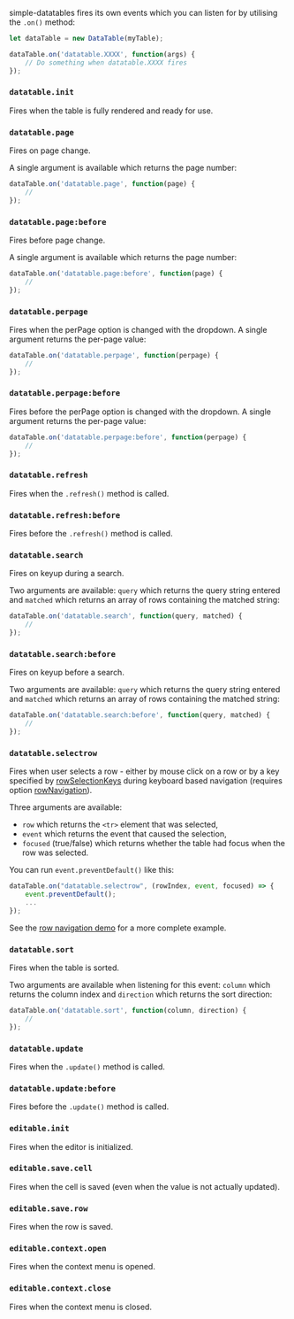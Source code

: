 simple-datatables fires its own events which you can listen for by utilising the `.on()` method:

```javascript
let dataTable = new DataTable(myTable);

dataTable.on('datatable.XXXX', function(args) {
	// Do something when datatable.XXXX fires
});
```

### `datatable.init`
Fires when the table is fully rendered and ready for use.

### `datatable.page`
Fires on page change.

A single argument is available which returns the page number:

```javascript
dataTable.on('datatable.page', function(page) {
    //
});
```

### `datatable.page:before`
Fires before page change.

A single argument is available which returns the page number:

```javascript
dataTable.on('datatable.page:before', function(page) {
    //
});
```

### `datatable.perpage`
Fires when the perPage option is changed with the dropdown. A single argument returns the per-page value:

```javascript
dataTable.on('datatable.perpage', function(perpage) {
    //
});
```

### `datatable.perpage:before`
Fires before the perPage option is changed with the dropdown. A single argument returns the per-page value:

```javascript
dataTable.on('datatable.perpage:before', function(perpage) {
    //
});
```

### `datatable.refresh`
Fires when the `.refresh()` method is called.

### `datatable.refresh:before`
Fires before the `.refresh()` method is called.

### `datatable.search`
Fires on keyup during a search.

Two arguments are available: `query` which returns the query string entered and `matched` which returns an array of rows containing the matched string:

```javascript
dataTable.on('datatable.search', function(query, matched) {
    //
});
```

### `datatable.search:before`
Fires on keyup before a search.

Two arguments are available: `query` which returns the query string entered and `matched` which returns an array of rows containing the matched string:

```javascript
dataTable.on('datatable.search:before', function(query, matched) {
    //
});
```

### `datatable.selectrow`
Fires when user selects a row - either by mouse click on a row or by a key specified by [rowSelectionKeys](rowSelectionKeys) during keyboard based navigation (requires option
[rowNavigation](rowNavigation)).

Three arguments are available:

 * `row` which returns the `<tr>` element that was selected,
 * `event` which returns the event that caused the selection,
 * `focused` (true/false) which returns whether the table had focus when the row was selected.


 You can run `event.preventDefault()` like this:

```javascript
dataTable.on("datatable.selectrow", (rowIndex, event, focused) => {
    event.preventDefault();
    ...
});
```

See the [row navigation demo](../demos/14-row-navigation/index.html) for a more complete example.

### `datatable.sort`
Fires when the table is sorted.

Two arguments are available when listening for this event: `column` which returns the column index and `direction` which returns the sort direction:

```javascript
dataTable.on('datatable.sort', function(column, direction) {
    //
});
```

### `datatable.update`
Fires when the `.update()` method is called.

### `datatable.update:before`
Fires before the `.update()` method is called.

### `editable.init`
Fires when the editor is initialized.

### `editable.save.cell`
Fires when the cell is saved (even when the value is not actually updated).

### `editable.save.row`
Fires when the row is saved.

### `editable.context.open`
Fires when the context menu is opened.

### `editable.context.close`
Fires when the context menu is closed.
